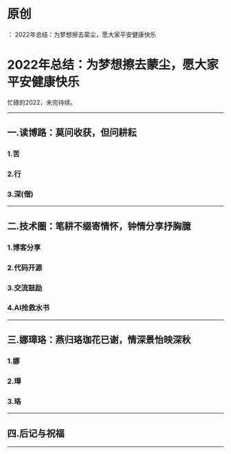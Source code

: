 # 原创
：  2022年总结：为梦想擦去蒙尘，愿大家平安健康快乐

# 2022年总结：为梦想擦去蒙尘，愿大家平安健康快乐

忙碌的2022，未完待续。

---


## 一.读博路：莫问收获，但问耕耘

### 1.苦

### 2.行

### 3.深(僧)

---


## 二.技术圈：笔耕不缀寄情怀，钟情分享抒胸臆

### 1.博客分享

### 2.代码开源

### 3.交流鼓励

### 4.AI抢救水书

---


## 三.娜璋珞：燕归珞珈花已谢，情深景怡映深秋

### 1.娜

### 2.璋

### 3.珞

---


## 四.后记与祝福

---

